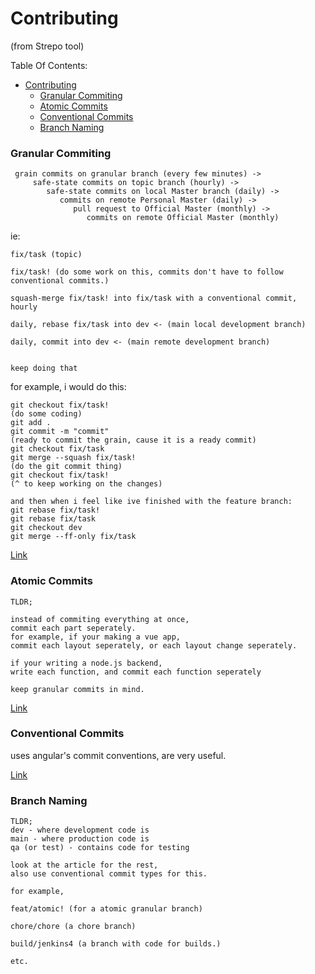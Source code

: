 # Contributing
(from Strepo tool)

Table Of Contents:
- [Contributing](#contributing)
    - [Granular Commiting](#granular-commiting)
    - [Atomic Commits](#atomic-commits)
    - [Conventional Commits](#conventional-commits)
    - [Branch Naming](#branch-naming)



### Granular Commiting
```
 grain commits on granular branch (every few minutes) ->
     safe-state commits on topic branch (hourly) ->
        safe-state commits on local Master branch (daily) ->
           commits on remote Personal Master (daily) ->
              pull request to Official Master (monthly) ->
                 commits on remote Official Master (monthly)
```

ie:
```
fix/task (topic)

fix/task! (do some work on this, commits don't have to follow conventional commits.)

squash-merge fix/task! into fix/task with a conventional commit, hourly

daily, rebase fix/task into dev <- (main local development branch)

daily, commit into dev <- (main remote development branch)


keep doing that
```

for example, i would do this:

```
git checkout fix/task!
(do some coding)
git add .
git commit -m "commit"
(ready to commit the grain, cause it is a ready commit)
git checkout fix/task
git merge --squash fix/task!
(do the git commit thing)
git checkout fix/task!
(^ to keep working on the changes)

and then when i feel like ive finished with the feature branch:
git rebase fix/task!
git rebase fix/task
git checkout dev
git merge --ff-only fix/task
```

[Link](http://blog.elliottcable.name/posts/granular_committing.xhtml)


### Atomic Commits
```
TLDR;

instead of commiting everything at once,
commit each part seperately.
for example, if your making a vue app,
commit each layout seperately, or each layout change seperately.

if your writing a node.js backend,
write each function, and commit each function seperately

keep granular commits in mind.

```

[Link](https://www.freshconsulting.com/insights/blog/atomic-commits/)


### Conventional Commits

uses angular's commit conventions, are very useful.

[Link](https://www.conventionalcommits.org/en/v1.0.0/)

### Branch Naming

```
TLDR;
dev - where development code is
main - where production code is
qa (or test) - contains code for testing

look at the article for the rest,
also use conventional commit types for this.

for example,

feat/atomic! (for a atomic granular branch)

chore/chore (a chore branch)

build/jenkins4 (a branch with code for builds.)

etc.


```
